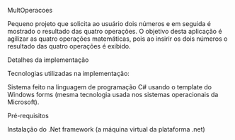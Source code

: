 MultOperacoes

Pequeno projeto que solicita ao usuário dois números e em seguida é mostrado o resultado das quatro operações.
O objetivo desta aplicação é agilizar as quatro operações matemáticas, pois ao insirir os dois números o resultado das quatro operações é exibido.

Detalhes da implementação

Tecnologias utilizadas na implementação:

Sistema feito na linguagem de programação C# usando o template do Windows forms (mesma tecnologia usada nos sistemas operacionais da Microsoft).

Pré-requisitos

Instalação do .Net framework (a máquina virtual da plataforma .net)

